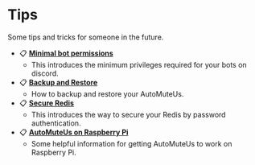 # Tips

Some tips and tricks for someone in the future.

* 📋 [**Minimal bot permissions**](minimal-bot-permissions.md)
    * This introduces the minimum privileges required for your bots on discord.
* 📋 [**Backup and Restore**](backup-and-restore.md)
    * How to backup and restore your AutoMuteUs.
* 📋 [**Secure Redis**](secure-redis.md)
    * This introduces the way to secure your Redis by password authentication.
* 📋 [**AutoMuteUs on Raspberry Pi**](raspberry-pi.md)
    * Some helpful information for getting AutoMuteUs to work on Raspberry Pi.
